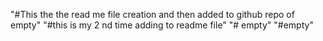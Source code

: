 "#This the the read me file creation and then added to github repo of empty"
"#this is my 2 nd time adding to readme file"
"# empty" 
"#empty"
